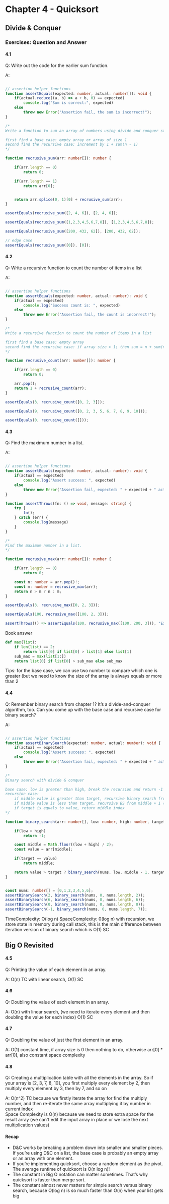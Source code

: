 # Chapter 4 - Quicksort

## Divide & Conquer

### Exercises: Question and Answer

#### 4.1
Q: Write out the code for the earlier sum function.

A: 
```typescript

// assertion helper functions
function assertEquals(expected: number, actual: number[]): void {
    if(actual.reduce((a, b) => a + b, 0) == expected)
        console.log("Sum is correct:", expected)
    else
        throw new Error("Assertion fail, the sum is incorrect!");
}

/*
Write a function to sum an array of numbers using divide and conquer strategy

first find a base case: empty array or array of size 1
second find the recursive case: increment by 1 + sum(n - 1)
*/

function recrusive_sum(arr: number[]): number {

    if(arr.length == 0)
        return 0;

    if(arr.length == 1)
        return arr[0];


    return arr.splice(0, 1)[0] + recrusive_sum(arr);
}

assertEquals(recrusive_sum([2, 4, 6]), [2, 4, 6]);

assertEquals(recrusive_sum([1,2,3,4,5,6,7,8]), [1,2,3,4,5,6,7,8]);

assertEquals(recrusive_sum([200, 432, 62]), [200, 432, 62]);

// edge case
assertEquals(recrusive_sum([0]), [0]);
```
#### 4.2
Q: Write a recursive function to count the number of items in a list

A: 
```typescript

// assertion helper functions
function assertEquals(expected: number, actual: number): void {
    if(actual == expected)
        console.log("Success count is: ", expected)
    else
        throw new Error("Assertion fail, the count is incorrect!");
}

/*
Write a recursive function to count the number of items in a list

first find a base case: empty array 
second find the recursive case: if array size > 1; then sum = n + sum(n - 1)
*/

function recrusive_count(arr: number[]): number {

    if(arr.length == 0)
        return 0;

    arr.pop();
    return 1 + recrusive_count(arr);
}

assertEquals(3, recrusive_count([0, 2, 3]));

assertEquals(9, recrusive_count([0, 2, 3, 5, 6, 7, 8, 9, 10]));

assertEquals(0, recrusive_count([]));
```

#### 4.3
Q: Find the maximum number in a list.

A: 
```typescript

// assertion helper functions
function assertEquals(expected: number, actual: number): void {
    if(actual == expected)
        console.log("Assert success: ", expected)
    else
        throw new Error("Assertion fail, expected: " + expected + " actual: " + actual);
}

function assertThrows(fn: () => void, message: string) {
    try {
        fn();
    } catch (err) {
        console.log(message)
    }
}

/*
Find the maximum number in a list.
*/

function recrusive_max(arr: number[]): number {

    if(arr.length == 0)
        return 0;

    const n: number = arr.pop()!;
    const m: number = recrusive_max(arr);
    return n > m ? n : m;
}

assertEquals(3, recrusive_max([0, 2, 3]));

assertEquals(100, recrusive_max([100, 2, 3]));

assertThrows(() => assertEquals(100, recrusive_max([100, 200, 3])), "Expected exception, max number is 200");
```

Book answer
```python
def max(list):
    if len(list) == 2:
        return list[0] if list[0] > list[1] else list[1]
    sub_max = max(list[1:])
    return list[0] if list[0] > sub_max else sub_max
```

Tips: for the base case, we can use two number to compare which one is greater (but we need to know the size of the array is always equals or more than 2

#### 4.4
Q: Remember binary search from chapter 1? It’s a divide-and-conquer
algorithm, too. Can you come up with the base case and recursive
case for binary search?

A: 
```typescript

// assertion helper functions
function assertBinarySearch(expected: number, actual: number): void {
    if(actual == expected)
        console.log("Assert success: ", expected)
    else
        throw new Error("Assertion fail, expected: " + expected + " actual: " + actual);
}

/*
Binary search with divide & conquer

base case: low is greater than high, break the recursion and return -1 which means not found.
recursion case:  
    if middle value is greater than target, recursive binary search from low to middle - 1 (new high)
    if middle value is less than target, recursive BS from middle + 1 (new low) to high
    if target is equals to value, return middle index
*/

function binary_search(arr: number[], low: number, high: number, target: number): number {

    if(low > high)
        return -1;

    const middle = Math.floor((low + high) / 2); 
    const value = arr[middle];

    if(target == value)
        return middle;

    return value > target ? binary_search(nums, low, middle - 1, target) : binary_search(arr, middle + 1, high, target);
}


const nums: number[] = [0,1,2,3,4,5,6];
assertBinarySearch(2, binary_search(nums, 0, nums.length, 2));
assertBinarySearch(6, binary_search(nums, 0, nums.length, 6));
assertBinarySearch(0, binary_search(nums, 0, nums.length, 0));
assertBinarySearch(-1, binary_search(nums, 0, nums.length, 7));
```
TimeComplexity: O(log n)
SpaceComplexity: 0(log n) with recursion, we store state in memory during call stack, this is the main difference between iteration version of binary search which is O(1) SC

## Big O Revisited

#### 4.5
Q: Printing the value of each element in an array.

A: O(n) TC with linear search, O(1) SC

#### 4.6
Q: Doubling the value of each element in an array.

A: O(n) with linear search, (we need to iterate every element and then doubling the value for each index) O(1) SC

#### 4.7
Q: Doubling the value of just the first element in an array.

A: O(1) constant time, if array size is 0 then nothing to do, otherwise arr[0] * arr[0], also constant space complexity

#### 4.8
Q: Creating a multiplication table with all the elements in the array. So
if your array is [2, 3, 7, 8, 10], you first multiply every element by 2,
then multiply every element by 3, then by 7, and so on

A: O(n^2) TC because we firstly iterate the array for find the multiply number, and then re-iterate the same array multiplying it by number in current index <br/>
    Space Complexity is O(n) because we need to store extra space for the result array (we can't edit the input array in place or we lose the next multiplication values)

#### Recap
- D&C works by breaking a problem down into smaller and smaller
pieces. If you’re using D&C on a list, the base case is probably an
empty array or an array with one element.
- If you’re implementing quicksort, choose a random element as the
pivot. The average runtime of quicksort is O(n log n)!
- The constant in Big O notation can matter sometimes. That’s why
quicksort is faster than merge sort.
- The constant almost never matters for simple search versus binary
search, because O(log n) is so much faster than O(n) when your list
gets big
